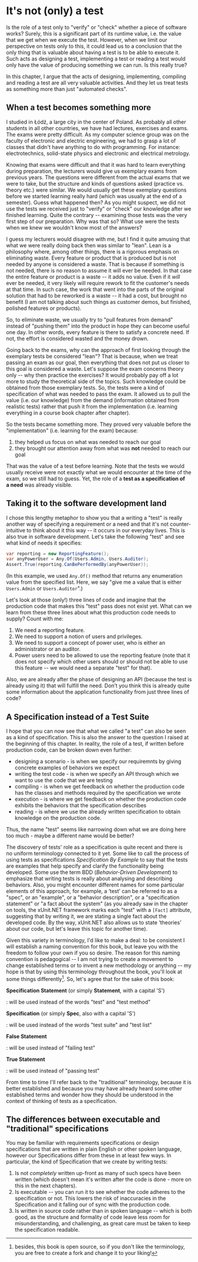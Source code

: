 It's not (only) a test
================

Is the role of a test only to "verify" or "check" whether a piece of software works? Surely, this is a significant part of its runtime value, i.e. the value that we get when we execute the test. However, when we limit our perspective on tests only to this, it could lead us to a conclusion that the only thing that is valuable about having a test is to be able to execute it. Such acts as designing a test, implementing a test or reading a test would only have the value of producing something we can run. Is this really true?

In this chapter, I argue that the acts of designing, implementing, compiling and reading a test are all very valuable activities. And they let us treat tests as something more than just "automated checks".

When a test becomes something more 
----------------------------------

I studied in Łódź, a large city in the center of Poland. As probably all other students in all other countries, we have had lectures, exercises and exams. The exams were pretty difficult. As my computer science group was on the faculty of electronic and electric engineering, we had to grasp a lot of classes that didn't have anything to do with programming. For instance: electrotechnics, solid-state physics and electronic and electrical metrology.

Knowing that exams were difficult and that it was hard to learn everything during preparation, the lecturers would give us exemplary exams from previous years. The questions were different from the actual exams that we were to take, but the structure and kinds of questions asked (practice vs. theory etc.) were similar. We would usually get these exemplary questions before we started learning really hard (which was usually at the end of a semester). Guess what happened then? As you might suspect, we did not use the tests we received just to "verify" or "check" our knowledge after we finished learning. Quite the contrary -- examining those tests was the very first step of our preparation. Why was that so? What use were the tests when we knew we wouldn't know most of the answers?

I guess my lecturers would disagree with me, but I find it quite amusing that what we were really doing back then was similar to "lean". Lean is a philosophy where, among other things, there is a rigorous emphasis on eliminating waste. Every feature or product that is produced but is not needed by anyone is considered a waste. That is because if something is not needed, there is no reason to assume it will ever be needed. In that case the entire feature or product is a waste -- it adds no value. Even if it *will* ever be needed, it very likely will require rework to fit the customer's needs at that time. In such case, the work that went into the parts of the original solution that had to be reworked is a waste -- it had a cost, but brought no benefit (I am not talking about such things as customer demos, but finished, polished features or products).

So, to eliminate waste, we usually try to "pull features from demand" instead of "pushing them" into the product in hope they can become useful one day. In other words, every feature is there to satisfy a concrete need. If not, the effort is considered wasted and the money drown.

Going back to the exams, why can the approach of first looking through the exemplary tests be considered "lean"? That is because, when we treat passing an exam as our goal, then everything that does not put us closer to this goal is considered a waste. Let's suppose the exam concerns theory only -- why then practice the exercises? It would probably pay off a lot more to study the theoretical side of the topics. Such knowledge could be obtained from those exemplary tests. So, the tests were a kind of specification of what was needed to pass the exam. It allowed us to pull the value (i.e. our knowledge) from the demand (information obtained from realistic tests) rather that push it from the implementation (i.e. learning everything in a course book chapter after chapter).

So the tests became something more. They proved very valuable before the "implementation" (i.e. learning for the exam) because:

1.  they helped us focus on what was needed to reach our goal
2.  they brought our attention away from what was **not** needed to reach our goal

That was the value of a test before learning. Note that the tests we would usually receive were not exactly what we would encounter at the time of the exam, so we still had to guess. Yet, the role of a **test as a specification of a need** was already visible.

Taking it to the software development land
--------------------------------------

I chose this lengthy metaphor to show you that a writing a "test" is really another way of specifying a requirement or a need and that it's not counter-intuitive to think about it this way -- it occurs in our everyday lives. This is also true in software development. Let's take the following "test" and see what kind of needs it specifies: 

```csharp
var reporting = new ReportingFeature();
var anyPowerUser = Any.Of(Users.Admin, Users.Auditor);
Assert.True(reporting.CanBePerformedBy(anyPowerUser));
```

(In this example, we used `Any.Of()` method that returns any enumeration value from the specified list. Here, we say "give me a value that is either `Users.Admin` or `Users.Auditor`".)

Let's look at those (only!) three lines of code and imagine that the production code that makes this "test" pass does not exist yet. What can we learn from these three lines about what this production code needs to supply? Count with me: 

1.  We need a reporting feature.
2.  We need to support a notion of users and privileges.
3.  We need to support a concept of power user, who is either an administrator or an auditor.
4.  Power users need to be allowed to use the reporting feature (note that it does not specify which other users should or should not be able to use this feature -- we would need a separate "test" for that).

Also, we are already after the phase of designing an API (because the test is already using it) that will fulfill the need. Don’t you think this is already quite some information about the application functionality from just three lines of code?

A Specification instead of a Test Suite
---------------------------------------

I hope that you can now see that what we called "a test" can also be seen as a kind of specification. This is also the answer to the question I raised at the beginning of this chapter. In reality, the role of a test, if written before production code, can be broken down even further:

* designing a scenario - is when we specify our requiremnts by giving concrete examples of behaviors we expect
* writing the test code - is when we specify an API through which we want to use the code that we are testing
* compiling - is when we get feedback on whether the production code has the classes and methods required by the specification we wrote 
* execution - is where we get feedback on whether the production code exhibits the behaviors that the specification describes
* reading - is where we use the already written specification to obtain knowledge on the production code.
 
Thus, the name "test" seems like narrowing down what we are doing here too much - maybe a different name would be better?

The discovery of tests' role as a specification is quite recent and there is no uniform terminology connected to it yet. Some like to call the process of using tests as specifications *Specification By Example* to say that the tests are examples that help specify and clarify the functionality being developed. Some use the term BDD (*Behavior-Driven Development*) to emphasize that writing tests is really about analysing and describing behaviors. Also, you might encounter different names for some particular elements of this approach, for example, a ‘test’ can be referred to as a "spec", or an "example", or a "behavior description", or a "specification statement" or "a fact about the system" (as you already saw in the chapter on tools, the xUnit.NET framework marks each "test" with a `[Fact]` attribute, suggesting that by writing it, we are stating a single fact about the developed code. By the way, xUnit.NET also allows us to state ‘theories’ about our code, but let's leave this topic for another time).

Given this variety in terminology, I'd like to make a deal: to be consistent I will establish a naming convention for this book, but leave you with the freedom to follow your own if you so desire. The reason for this naming convention is pedagogical -- I am not trying to create a movement to change established terms or to invent a new methodology or anything -- my hope is that by using this terminology throughout the book, you'll look at some things differently[^opensourcebook]. So, let's agree that for the sake of this book: 

**Specification Statement** (or simply **Statement**, with a capital 'S')

:   will be used instead of the words "test" and "test method"

**Specification** (or simply **Spec**, also with a capital 'S')

:   will be used instead of the words "test suite" and "test list"

**False Statement**

:   will be used instead of "failing test"

**True Statement**

:   will be used instead of "passing test"

From time to time I'll refer back to the "traditional" terminology, because it is better established and because you may have already heard some other established terms and wonder how they should be understood in the context of thinking of tests as a specification.

The differences between executable and "traditional" specifications
---------------------------------------

You may be familiar with requirements specifications or design specifications that are written in plain English or other spoken language, however our Specifications differ from these in at least few ways. In particular, the kind of Specification that we create by writing tests:

1.  Is not *completely* written up-front as many of such specs have been written (which doesn't mean it's written after the code is done - more on this in the next chapters).
2.  Is executable -- you can run it to see whether the code adheres to the specification or not. This lowers the risk of inaccuracies in the Specification and it falling our of sync with the production code.
3.  Is written in source code rather than in spoken language -- which is both good, as the structure and formality of code leave less room for misunderstanding, and challenging, as great care must be taken to keep the specification readable.

[^opensourcebook]: besides, this book is open source, so if you don't like the terminology, you are free to create a fork and change it to your liking!
